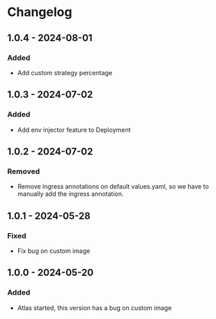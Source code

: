 # Changelog

## 1.0.4 - 2024-08-01

### Added

- Add custom strategy percentage

## 1.0.3 - 2024-07-02

### Added

- Add env injector feature to Deployment 

## 1.0.2 - 2024-07-02

### Removed

- Remove ingress annotations on default values.yaml, so we have to manually add the ingress annotation.

## 1.0.1 - 2024-05-28

### Fixed

- Fix bug on custom image

## 1.0.0 - 2024-05-20

### Added

- Atlas started, this version has a bug on custom image

